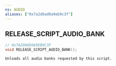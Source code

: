 ```yaml
---
ns: AUDIO
aliases: ["0x7a2d8ad0a9eb9c3f"]
---
```

## RELEASE_SCRIPT_AUDIO_BANK

```c
// 0x7A2D8AD0A9EB9C3F
void RELEASE_SCRIPT_AUDIO_BANK();
```

```
Unloads all audio banks requested by this script.
```
